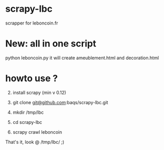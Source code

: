 scrapy-lbc
==========

scrapper for leboncoin.fr

New: all in one script
======================

python leboncoin.py
it will create ameublement.html and decoration.html

howto use ?
===========

2. install scrapy (min v 0.12)

3. git clone git@github.com:baqs/scrapy-lbc.git

4. mkdir /tmp/lbc

5. cd scrapy-lbc

6. scrapy crawl leboncoin  

That's it, look @ /tmp/lbc/ ;)
